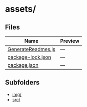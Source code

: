 # assets/

## Files

| Name | Preview |
|------|---------|
| [GenerateReadmes.js](./GenerateReadmes.js) | — |
| [package-lock.json](./package-lock.json) | — |
| [package.json](./package.json) | — |

## Subfolders
- [img/](./img/README.md)
- [src/](./src/README.md)